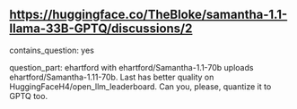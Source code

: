 ## https://huggingface.co/TheBloke/samantha-1.1-llama-33B-GPTQ/discussions/2

contains_question: yes

question_part: ehartford with ehartford/Samantha-1.1-70b uploads ehartford/Samantha-1.11-70b. Last has better quality on HuggingFaceH4/open_llm_leaderboard. Can you, please, quantize it to GPTQ too.